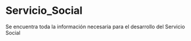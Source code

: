 # Servicio_Social
Se encuentra toda la información necesaria para el desarrollo del Servicio Social
